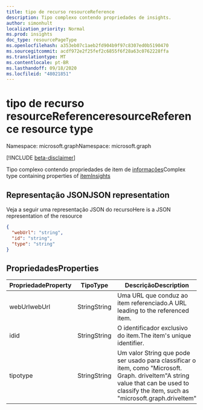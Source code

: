 ```yaml
---
title: tipo de recurso resourceReference
description: Tipo complexo contendo propriedades de insights.
author: simonhult
localization_priority: Normal
ms.prod: insights
doc_type: resourcePageType
ms.openlocfilehash: a353eb07c1aeb2fd904b9f97c8307ed0b5190470
ms.sourcegitcommit: acdf972e2f25fef2c6855f6f28a63c0762228ffa
ms.translationtype: MT
ms.contentlocale: pt-BR
ms.lasthandoff: 09/18/2020
ms.locfileid: "48021851"
---
```

# <a name="resourcereference-resource-type"></a><span data-ttu-id="926d8-103">tipo de recurso resourceReference</span><span class="sxs-lookup"><span data-stu-id="926d8-103">resourceReference resource type</span></span>

<span data-ttu-id="926d8-104">Namespace: microsoft.graph</span><span class="sxs-lookup"><span data-stu-id="926d8-104">Namespace: microsoft.graph</span></span>

[!INCLUDE [beta-disclaimer](../../includes/beta-disclaimer.md)]

<span data-ttu-id="926d8-105">Tipo complexo contendo propriedades de item de [informações](iteminsights.md)</span><span class="sxs-lookup"><span data-stu-id="926d8-105">Complex type containing properties of [itemInsights](iteminsights.md)</span></span>

## <a name="json-representation"></a><span data-ttu-id="926d8-106">Representação JSON</span><span class="sxs-lookup"><span data-stu-id="926d8-106">JSON representation</span></span>

<span data-ttu-id="926d8-107">Veja a seguir uma representação JSON do recurso</span><span class="sxs-lookup"><span data-stu-id="926d8-107">Here is a JSON representation of the resource</span></span>
<!-- {
  "blockType": "resource",
  "optionalProperties": [
  ],
  "@odata.type": "microsoft.graph.resourceReference"
}-->
```json
{
  "webUrl": "string",
  "id": "string",
  "type": "string"
}
```

## <a name="properties"></a><span data-ttu-id="926d8-108">Propriedades</span><span class="sxs-lookup"><span data-stu-id="926d8-108">Properties</span></span>

| <span data-ttu-id="926d8-109">Propriedade</span><span class="sxs-lookup"><span data-stu-id="926d8-109">Property</span></span>      | <span data-ttu-id="926d8-110">Tipo</span><span class="sxs-lookup"><span data-stu-id="926d8-110">Type</span></span>      | <span data-ttu-id="926d8-111">Descrição</span><span class="sxs-lookup"><span data-stu-id="926d8-111">Description</span></span>  |
| ------------- |-----------| -------------|
| <span data-ttu-id="926d8-112">webUrl</span><span class="sxs-lookup"><span data-stu-id="926d8-112">webUrl</span></span>        | <span data-ttu-id="926d8-113">String</span><span class="sxs-lookup"><span data-stu-id="926d8-113">String</span></span>    | <span data-ttu-id="926d8-114">Uma URL que conduz ao item referenciado.</span><span class="sxs-lookup"><span data-stu-id="926d8-114">A URL leading to the referenced item.</span></span> |
| <span data-ttu-id="926d8-115">id</span><span class="sxs-lookup"><span data-stu-id="926d8-115">id</span></span>            | <span data-ttu-id="926d8-116">String</span><span class="sxs-lookup"><span data-stu-id="926d8-116">String</span></span>    | <span data-ttu-id="926d8-117">O identificador exclusivo do item.</span><span class="sxs-lookup"><span data-stu-id="926d8-117">The item's unique identifier.</span></span>           |
| <span data-ttu-id="926d8-118">tipo</span><span class="sxs-lookup"><span data-stu-id="926d8-118">type</span></span>          | <span data-ttu-id="926d8-119">String</span><span class="sxs-lookup"><span data-stu-id="926d8-119">String</span></span>    | <span data-ttu-id="926d8-120">Um valor String que pode ser usado para classificar o item, como "Microsoft. Graph. driveItem"</span><span class="sxs-lookup"><span data-stu-id="926d8-120">A string value that can be used to classify the item, such as "microsoft.graph.driveItem"</span></span> |


